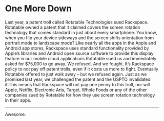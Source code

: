 # One More Down

Last year, a patent troll called Rotatable Technologies sued Rackspace. Rotatable owned a patent that it claimed covers the screen rotation technology that comes standard in just about every smartphone. You know, when you flip your device sideways and the screen shifts orientation from portrait mode to landscape mode? Like nearly all the apps in the Apple and Android app stores, Rackspace uses standard functionality provided by Apple’s libraries and Android open source software to provide this display feature in our mobile cloud applications.Rotatable sued us and immediately asked for $75,000 to go away. We refused. And we fought. It’s Rackspace policy to not pay off patent trolls, even if it costs us more to fight. Eventually Rotatable offered to just walk away – but we refused again. Just as we promised last year, we challenged the patent and the USPTO invalidated it.This means that Rackspace will not pay one penny to this troll, nor will Apple, Netflix, Electronic Arts, Target, Whole Foods or any of the other companies sued by Rotatable for how they use screen rotation technology in their apps.

---

Awesome. 











